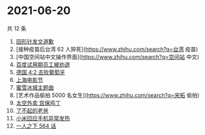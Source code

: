# 2021-06-20

共 12 条

<!-- BEGIN ZHIHUSEARCH -->
<!-- 最后更新时间 Sun Jun 20 2021 18:08:39 GMT+0800 (China Standard Time) -->
1. [回形针发文道歉](https://www.zhihu.com/search?q=回形针道歉)
1. [接种疫苗后台湾 62 人猝死](https://www.zhihu.com/search?q=台湾 疫苗)
1. [中国空间站中文操作界面](https://www.zhihu.com/search?q=空间站 中文)
1. [百度试用期员工被劝退](https://www.zhihu.com/search?q=百度员工被劝退)
1. [德国 4:2 击败葡萄牙](https://www.zhihu.com/search?q=德国队)
1. [上海电影节](https://www.zhihu.com/search?q=上海电影节)
1. [蜜雪冰城主题曲](https://www.zhihu.com/search?q=蜜雪冰城)
1. [艺术作品偷拍 5000 名女生](https://www.zhihu.com/search?q=宋拓 偷拍)
1. [太空外卖 宫保鸡丁](https://www.zhihu.com/search?q=太空外卖)
1. [了不起的老爸](https://www.zhihu.com/search?q=了不起的老爸)
1. [小米回应手机异常发热](https://www.zhihu.com/search?q=小米)
1. [一人之下 564 话](https://www.zhihu.com/search?q=一人之下)
<!-- END ZHIHUSEARCH -->
